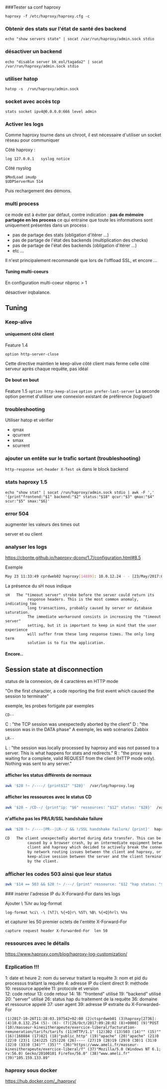 ###Tester sa conf haproxy
```
haproxy -f /etc/haproxy/haproxy.cfg -c
```

### Obtenir des stats sur l'état de santé des backend
```
echo "show servers state" | socat /var/run/haproxy/admin.sock stdio
```
### désactiver un backend 
```
echo "disable server bk_eol/tagada2" | socat /var/run/haproxy/admin.sock stdio
```
### utiliser hatop
```
hatop -s  /run/haproxy/admin.sock
```
### socket avec accès tcp 
```
stats socket ipv4@0.0.0.0:666 level admin
```
### Activer les logs

Comme haproxy tourne dans un chroot, il est nécessaire d'utiliser un socket réseau pour communiquer 

Côté haproxy :
```
log 127.0.0.1   syslog notice
```
Côté rsyslog
```
$ModLoad imudp
$UDPServerRun 514
```
Puis rechargement des démons. 

### multi process

ce mode est à éviter par défaut, contre indication :
**pas de mémoire partagée en les process**
ce qui entraine que toute les informations sont uniquement présentes dans un process :
* pas de partage des stats (obligation d'itérer ...)
* pas de partage de l'état des backends (multiplication des checks)
* pas de partage de l'état des backends (obligation d'itérer ...)
* etc ...
 
Il n'est principalement recommandé que lors de l'offload SSL, et encore ...  
#### Tuning multi-coeurs

En configuration multi-coeur nbproc > 1

désactiver irqbalance.

## Tuning
### Keep-alive
#### uniquement côté client
Feature 1.4 

`option http-server-close`

Cette directive maintien le keep-alive côté client mais ferme celle côté serveur après chaque requête, pas idéal
#### De bout en bout 
Feature 1.5
`option http-keep-alive`
`option prefer-last-server`
La seconde option permet d'utiliser une connexion existant de préférence (logique!) 

### troubleshooting

Utiliser hatop et vérifier

* qmax
* qcurrent
* smax
* scurrent

### ajouter un entête sur le trafic sortant (troubleshooting)

`http-response set-header X-Test ok` dans le block backend

### stats haproxy 1.5
`echo "show stat" | socat /run/haproxy/admin.sock stdio | awk -F ',' '{print"frontend:"$1" backend:"$2" status:"$18" qcur:"$3" qmax:"$4" scur:"$5" smax:"$6}'`

### error 504 

augmenter les valeurs des times out

server et ou client

### analyser les logs

https://cbonte.github.io/haproxy-dconv/1.7/configuration.html#8.5

Exemple 
```bash
May 23 11:33:49 cprdweb02 haproxy[14889]: 10.0.12.24 - - [23/May/2017:09:33:49 +0000] "GET /entree.min.js HTTP/1.1" 200 12873 "" "" 14987 723 "http" "toto" "toto" 0 0 0 34 34 ---- 25 25 10 11 0 0 0 "" "" "https://www.google.fr/search?ei=1gEkWaPsHYL2aNnVv3A&q=gruik" "Mozilla/5.0 (Linux; Android 5.1.1; SM-G361F Build/LMY48B) AppleWebKit/537.36 (KHTML, like Gecko) Chrome/57.0.2987.132 Mobile Safari/537.36" "tralala" 
```

La présence du sH nous indique 

```
sH   The "timeout server" stroke before the server could return its
          response headers. This is the most common anomaly, indicating too
          long transactions, probably caused by server or database saturation.
          The immediate workaround consists in increasing the "timeout server"
          setting, but it is important to keep in mind that the user experience
          will suffer from these long response times. The only long term
          solution is to fix the application.
```

#### Encore..

Session state at disconnection
------------------------------
status de la connexion, de 4 caractères en HTTP mode

"On the first character, a code reporting the first event which caused the
    session to terminate" 

exemple, les probes fortigate par exemples
```
CD-- 
```
C : "the TCP session was unexpectedly aborted by the client"
D : "the session was in the DATA phase"
A
exemple, les web scénarios Zabbix
```
LR--
```
L : "the session was locally processed by haproxy and was not passed to
            a server. This is what happens for stats and redirects."
R : "the proxy was waiting for a complete, valid REQUEST from the client
            (HTTP mode only). Nothing was sent to any server."


#### afficher les status différents de normaux

```bash
awk '$28 !~ /----/ {print$12" "$28}'  /var/log/haproxy.log
```

#### afficher les ressources avec le status CD

```bash
awk '$28 ~ /CD--/ {print"ip: "$6" ressources: "$12" status: "$28}'  /var/log/haproxy.log
```

#### n'affiche pas les PR/LR/SSL handshake failure
```bash
awk '$28 !~ /----|PR--|LR--/ && !/SSL handshake failure/ {print}'  haproxy.log.4 | less
```

```bash
CD   The client unexpectedly aborted during data transfer. This can be
          caused by a browser crash, by an intermediate equipment between the
          client and haproxy which decided to actively break the connection,
          by network routing issues between the client and haproxy, or by a
          keep-alive session between the server and the client terminated first
          by the client.

```

### afficher les codes 503 ainsi que leur status 

```bash
awk '$14 == 503 && $28 !~ /---/ {print" ressource: "$12 "hap status: "$28}'    /var/log/haproxy.log |less
```

### insérer l'adresse IP du X-Forward-For dans les logs

Ajouter \ %hr au log-format 

```
log-format %ci\ -\ [%T]\ %{+Q}r\ %ST\ %B\ %{+Q}hrl\ %hs
```
et capturer les 50 premier octets de l'entête X-Forward-For

```
capture request header X-Forwarded-For  len 50
```

### ressources avec le détails

https://www.haproxy.com/blog/haproxy-log-customization/


### Ezplication !!!

1:  date et heure
2:  nom du serveur traitant la requête
3:  nom et pid du processus  traitant la requête
4:  adresse IP du client direct
9:  méthode      
10: ressource appelée
11: protocole et version     
12: code retour
13: code retour
14:
18: "frontend" utilisé
19: "backend" utilisé
20: "server" utilisé
26: status hap du traitement de la requête
36: domaine et ressource appelé
37: user agent
39: adresse IP extraite du X-Forwarded-For 


```
(1)2017-10-26T11:28:03.197542+02:00 (2)ctsprdweb01 (3)haproxy[2736]: (4)10.0.132.254 (5)- (6)- (7)[26/Oct/2017:09:28:02 (8)+0000] (9)"POST (10)/masseur-kinesitherapeute/exercice-liberal/facturation-remuneration/tarifs/tarifs (11)HTTP/1.1" (12)302 (13)503 (14)"" (15)"" (16)(168884 (17)821 (18)"public_http" (19)"apache" (20)"apache" (21)0 (22)0 (23)1 (24)225 (25)226 (26)---- (27)19 (28)19 (29)0 (30)1 (31)0 (32)0 (33)0 (34)"" (35)"" (36)"https://www.ameli.fr/masseur-kinesitherapeute/exercice-liberal/f" (37)"Mozilla/5.0 (Windows NT 6.1; rv:56.0) Gecko/20100101 Firefox/56.0" (38)"www.ameli.fr" (39)"105.159.133.89"
```

### haproxy sous docker 

https://hub.docker.com/_/haproxy/
